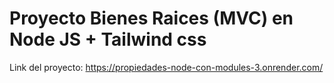 # Proyecto Bienes Raices (MVC) en Node JS + Tailwind css
Link del proyecto: https://propiedades-node-con-modules-3.onrender.com/
